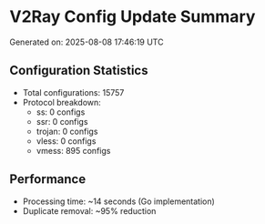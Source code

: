 # V2Ray Config Update Summary
Generated on: 2025-08-08 17:46:19 UTC

## Configuration Statistics
- Total configurations: 15757
- Protocol breakdown:
  - ss: 0 configs
  - ssr: 0 configs
  - trojan: 0 configs
  - vless: 0 configs
  - vmess: 895 configs

## Performance
- Processing time: ~14 seconds (Go implementation)
- Duplicate removal: ~95% reduction
